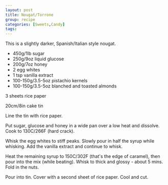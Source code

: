 ```yaml
---
layout: post
title: Nougat/Torrone
group: recipe
categories: [Sweets,Candy]
tags: 
---
```



This is a slightly darker, Spanish/Italian style nougat.

- 450g/1lb sugar
- 250g/9oz liquid glucose
- 200g/7oz honey
- 2 egg whites
- 1 tsp vanilla extract
- 100-150g/3.5-5oz pistachio kernels
- 100-150g/3.5-5oz blanched and toasted almonds

3 sheets rice paper

20cm/8in cake tin

Line the tin with rice paper.  

Put sugar, glucose and honey in a wide pan over a low heat and dissolve.  Cook to 130C/266F (hard crack).

Whisk the egg whites to stiff peaks.  Slowly pour in half the syrup while whisking.  Add the vanilla extract and continue to whisk.

Heat the remaining syrup to 150C/302F (that's the edge of caramel), then pour into the mix (while beating).  Whisk to thick and glossy - about 5 mins.  Fold in the nuts.

Pour into tin.  Cover with a second sheet of rice paper.  Cool and cut.